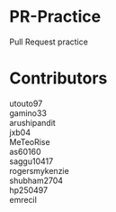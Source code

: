 # PR-Practice

Pull Request practice

Contributors  
======  
utouto97  
gamino33  
arushipandit  
jxb04  
MeTeoRise  
as60160  
saggu10417  
rogersmykenzie  
shubham2704  
hp250497  
emrecil  

